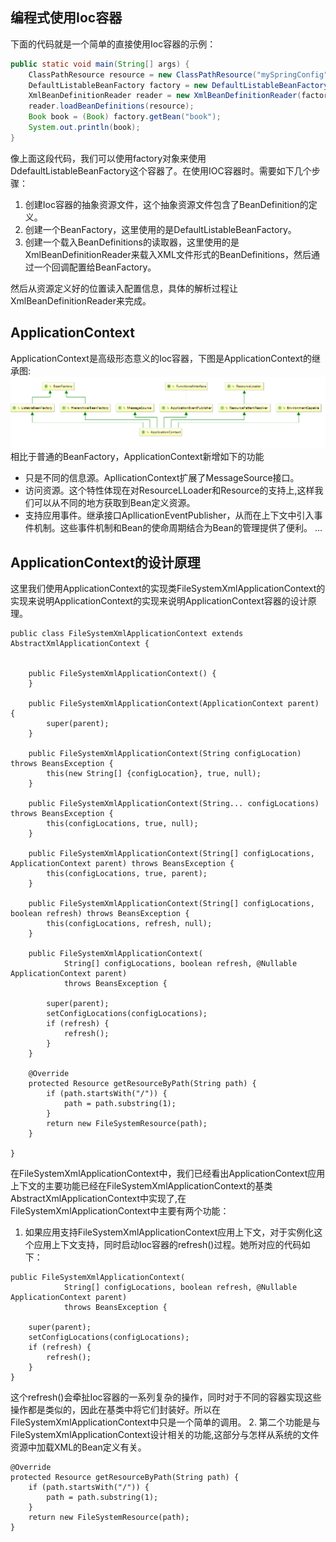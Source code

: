 ## 编程式使用Ioc容器
下面的代码就是一个简单的直接使用Ioc容器的示例：
```java
public static void main(String[] args) {
    ClassPathResource resource = new ClassPathResource("mySpringConfig");
    DefaultListableBeanFactory factory = new DefaultListableBeanFactory();
    XmlBeanDefinitionReader reader = new XmlBeanDefinitionReader(factory);
    reader.loadBeanDefinitions(resource);
    Book book = (Book) factory.getBean("book");
    System.out.println(book);
}
```
像上面这段代码，我们可以使用factory对象来使用DdefaultListableBeanFactory这个容器了。在使用IOC容器时。需要如下几个步骤：
1. 创建Ioc容器的抽象资源文件，这个抽象资源文件包含了BeanDefinition的定义。
2. 创建一个BeanFactory，这里使用的是DefaultListableBeanFactory。
3. 创建一个载入BeanDefinitions的读取器，这里使用的是XmlBeanDefinitionReader来载入XML文件形式的BeanDefinitions，然后通过一个回调配置给BeanFactory。

然后从资源定义好的位置读入配置信息，具体的解析过程让XmlBeanDefinitionReader来完成。
## ApplicationContext
ApplicationContext是高级形态意义的Ioc容器，下图是ApplicationContext的继承图:
![ApplicationContext的继承体系图](ApplicationContext的继承体系图.png)
相比于普通的BeanFactory，ApplicationContext新增如下的功能
+ 只是不同的信息源。ApllicationContext扩展了MessageSource接口。
+ 访问资源。这个特性体现在对ResourceLLoader和Resource的支持上,这样我们可以从不同的地方获取到Bean定义资源。
+ 支持应用事件。继承接口ApllicationEventPublisher，从而在上下文中引入事件机制。这些事件机制和Bean的使命周期结合为Bean的管理提供了便利。
...
## ApplicationContext的设计原理
这里我们使用ApplicationContext的实现类FileSystemXmlApplicationContext的实现来说明ApplicationContext的实现来说明ApplicationContext容器的设计原理。
```
public class FileSystemXmlApplicationContext extends AbstractXmlApplicationContext {

	
	public FileSystemXmlApplicationContext() {
	}

	public FileSystemXmlApplicationContext(ApplicationContext parent) {
		super(parent);
	}

	public FileSystemXmlApplicationContext(String configLocation) throws BeansException {
		this(new String[] {configLocation}, true, null);
	}

	public FileSystemXmlApplicationContext(String... configLocations) throws BeansException {
		this(configLocations, true, null);
	}

	public FileSystemXmlApplicationContext(String[] configLocations, ApplicationContext parent) throws BeansException {
		this(configLocations, true, parent);
	}

	public FileSystemXmlApplicationContext(String[] configLocations, boolean refresh) throws BeansException {
		this(configLocations, refresh, null);
	}

	public FileSystemXmlApplicationContext(
			String[] configLocations, boolean refresh, @Nullable ApplicationContext parent)
			throws BeansException {

		super(parent);
		setConfigLocations(configLocations);
		if (refresh) {
			refresh();
		}
	}

	@Override
	protected Resource getResourceByPath(String path) {
		if (path.startsWith("/")) {
			path = path.substring(1);
		}
		return new FileSystemResource(path);
	}

}
```
在FileSystemXmlApplicationContext中，我们已经看出ApplicationContext应用上下文的主要功能已经在FileSystemXmlApplicationContext的基类AbstractXmlApplicationContext中实现了,在FileSystemXmlApplicationContext中主要有两个功能：
1. 如果应用支持FileSystemXmlApplicationContext应用上下文，对于实例化这个应用上下文支持，同时启动Ioc容器的refresh()过程。她所对应的代码如下：
```
public FileSystemXmlApplicationContext(
			String[] configLocations, boolean refresh, @Nullable ApplicationContext parent)
			throws BeansException {

	super(parent);
	setConfigLocations(configLocations);
	if (refresh) {
		refresh();
	}
}
```
这个refresh()会牵扯Ioc容器的一系列复杂的操作，同时对于不同的容器实现这些操作都是类似的，因此在基类中将它们封装好。所以在FileSystemXmlApplicationContext中只是一个简单的调用。
2. 第二个功能是与FileSystemXmlApplicationContext设计相关的功能,这部分与怎样从系统的文件资源中加载XML的Bean定义有关。
```
@Override
protected Resource getResourceByPath(String path) {
	if (path.startsWith("/")) {
		path = path.substring(1);
	}
	return new FileSystemResource(path);
}
```
